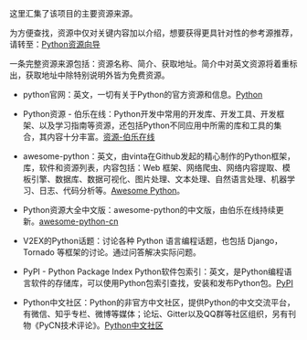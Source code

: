 这里汇集了该项目的主要资源来源。

为方便查找，资源中仅对关键内容加以介绍，想要获得更具针对性的参考源推荐，请转至：[Python资源向导](./Guide.md)

一条完整资源来源包括：资源名称、简介、获取地址。简介中对英文资源将着重标出，获取地址中除特别说明外皆为免费资源。

- python官网：英文，一切有关于Python的官方资源和信息。[Python](https://www.python.org/)
- Python资源 - 伯乐在线：Python开发中常用的开发库、开发工具、开发框架、以及学习指南等资源，还包括Python不同应用中所需的库和工具的集合，其内容十分丰富。[资源-伯乐在线](http://hao.jobbole.com/?catid=144)
- awesome-python：英文，由vinta在Github发起的精心制作的Python框架，库，软件和资源列表，内容包括：Web 框架、网络爬虫、网络内容提取、模板引擎、数据库、数据可视化、图片处理、文本处理、自然语言处理、机器学习、日志、代码分析等。[Awesome Python](https://awesome-python.com)。
- Python资源大全中文版：awesome-python的中文版，由伯乐在线持续更新。[awesome-python-cn](https://github.com/jobbole/awesome-python-cn)

- V2EX的Python话题：讨论各种 Python 语言编程话题，也包括 Django，Tornado 等框架的讨论。通过问答解决实际问题。
- PyPI - Python Package Index Python软件包索引：英文，是Python编程语言软件的存储库，可以使用Python包索引查找，安装和发布Python包。[PyPI](https://pypi.org/)
- Python中文社区：Python的非官方中文社区，提供Python的中文交流平台，有微信、知乎专栏、微博等媒体；论坛、Gitter以及QQ群等社区组织，另有刊物《PyCN技术评论》。[Python中文社区](https://python-chinese.github.io/)
